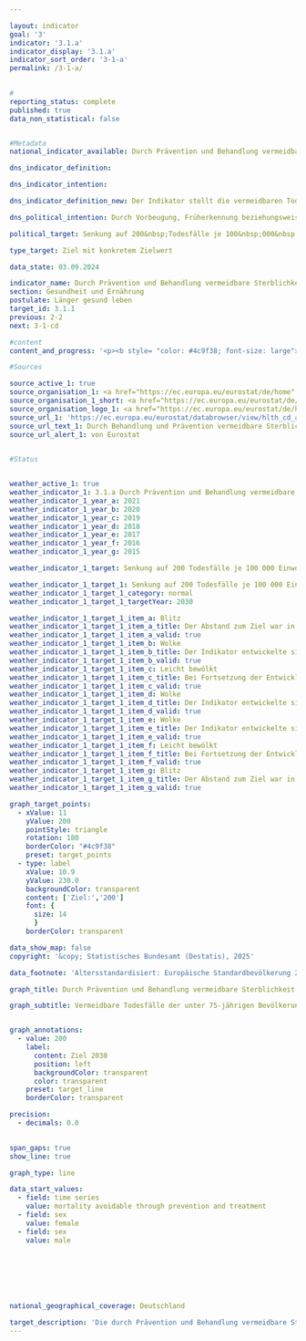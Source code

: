 ```yaml
---

layout: indicator        
goal: '3'        
indicator: '3.1.a'        
indicator_display: '3.1.a'        
indicator_sort_order: '3-1-a'        
permalink: /3-1-a/        
        

#
reporting_status: complete        
published: true        
data_non_statistical: false        


#Metadata        
national_indicator_available: Durch Prävention und Behandlung vermeidbare Sterblichkeit        

dns_indicator_definition:         

dns_indicator_intention:         

dns_indicator_definition_new: Der Indikator stellt die vermeidbaren Todesfälle der weiblichen und männlichen unter 75-jährigen Bevölkerung, bezogen auf 100&nbsp;000&nbsp;Einwohnerinnen und Einwohner der europäischen Standardbevölkerung 2013&nbsp;unter 75&nbsp;Jahren (unter Ausschluss der unter 1-Jährigen) dar. Der Indikator unterscheidet zwischen behandelbarer und prävenierbarer Sterblichkeit, deren Summe die vermeidbare Sterblichkeit ergibt.        

dns_political_intention: Durch Vorbeugung, Früherkennung beziehungsweise eine optimale Behandlung sind Todesfälle vermeidbar. Der Indikator ist damit ein Maß für die Qualität des Gesundheitssystems und das Gesundheitsverhalten der Bevölkerung mit Blick darauf, in welchem Umfang Sterbefälle auftreten, die bei angemessener Prävention bzw. Behandlung in einer bestimmten Altersgruppe grundsätzlich hätten verhindert werden können.        

political_target: Senkung auf 200&nbsp;Todesfälle je 100&nbsp;000&nbsp;Einwohnerinnen und Einwohner bis 2030        

type_target: Ziel mit konkretem Zielwert        

data_state: 03.09.2024        

indicator_name: Durch Prävention und Behandlung vermeidbare Sterblichkeit        
section: Gesundheit und Ernährung        
postulate: Länger gesund leben        
target_id: 3.1.1        
previous: 2-2        
next: 3-1-cd        

#content         
content_and_progress: '<p><b style= "color: #4c9f38; font-size: large">3.1.a Durch Prävention und Behandlung vermeidbare Sterblichkeit</b><br><br><b>Inhalt und Methodik</b><br><br>Der Indikator <i>Durch Prävention und Behandlung vermeidbare Sterblichkeit</i> soll Rückschlüsse auf die Qualität des Gesundheitssystems, insbesondere auf die Effizienz von Präventionsprogrammen und frühzeitigen diagnostischen Maßnahmen ermöglichen. Durch Behandlung vermeidbare Todesfälle sind solche, die durch rechtzeitige und wirksame medizinische Maßnahmen hätten vermieden werden können. Dies umfasst sowohl Sekundärprävention als auch therapeutische Behandlungen nach dem Auftreten von Krankheiten oder Verletzungen, die die Sterblichkeit (Letalität) verringern.<br><br>Die durch Prävention vermeidbare Sterblichkeit betrifft vorwiegend Todesfälle, die durch wirksame Maßnahmen im Bereich der öffentlichen Gesundheit und der Primärprävention hätten vermieden werden können. Hierbei handelt es sich um Maßnahmen, die vor dem Auftreten von Krankheiten oder Verletzungen ergriffen werden, um die Zahl neuer Erkrankungsfälle (Inzidenz) zu reduzieren. Die Identifizierung und Minderung der zugrunde liegenden Risikofaktoren wie ungesunde Ernährung (siehe <i>Adipositasquoten</i> Indikatoren <a href="https://dns-indikatoren.de/3-1-e/">3.1.e</a> und <a href="https://dns-indikatoren.de/3-1-f/">3.1.f</a>), Tabakkonsum (siehe <i>Raucherquoten</i> Indikatoren <a href="https://dns-indikatoren.de/3-1-cd/">3.1.c</a> und <a href="https://dns-indikatoren.de/3-1-cd/">3.1.d</a>), Alkoholkonsum und Bewegungsmangel ist entscheidend, um die Zahl vermeidbarer Todesfälle zu reduzieren und die allgemeine Gesundheitslage der Bevölkerung zu verbessern.<br><br>Die genauen Todesursachen, die gemäß diesen Definitionen als vermeidbar gelten, wurden 2018&nbsp;von der Organisation für wirtschaftliche Zusammenarbeit und Entwicklung (OECD) sowie dem Statistisches Amt der Europäischen Union (Eurostat) in Zusammenarbeit mit einer Expertengruppe festgelegt und 2019&nbsp;überarbeitet. Dazu gehören eine Reihe von Infektionskrankheiten (darunter auch COVID-19), verschiedene Arten bösartiger Neubildungen, endokrine und Stoffwechselerkrankungen sowie bestimmte Erkrankungen des Nervensystems, des Kreislaufsystems, der Atemwege, des Verdauungssystems und des Urogenitalsystems sowie Erkrankungen im Zusammenhang mit Schwangerschaft, Geburt und der perinatalen Periode, eine Reihe von angeborenen Missbildungen, Nebenwirkungen medizinischer und chirurgischer Behandlungen, Verletzungen sowie alkohol- und drogenbedingte Störungen. Einige Todesfälle, wie beispielsweise bei ischämischen Herzerkrankungen, sind sowohl durch Prävention als auch durch Behandlung vermeidbar. Zur Vermeidung von Doppelzählungen werden diese Todesfälle der Kategorie <i>durch Prävention vermeidbare Sterblichkeit</i> zugeordnet, da eine erfolgreiche Prävention die Behandlung überflüssig machen würde.<br><br>Der Indikator berücksichtigt ausschließlich Todesfälle von Personen unter 75&nbsp;Jahren. Um die Vergleichbarkeit zu gewährleisten, bezieht sich der Indikator auf die europäische Standardbevölkerung dieser Altersklasse. Dies dient dazu, Verzerrungen der Ergebnisse durch unterschiedliche Altersstrukturen zwischen Ländern oder durch demographische Veränderungen im Zeitverlauf zu vermeiden. Die Datengrundlage für die Berechnung des Indikators ist die Todesursachenstatistik des Statistischen Bundesamtes, in der alle amtlichen Todesbescheinigungen systematisch erfasst und ausgewertet werden.<br><br><b>Entwicklung</b><br><br>Die vermeidbare Gesamtmortalität ist seit 2011&nbsp;tendenziell rückläufig. Zwischen 2011&nbsp;und 2019&nbsp;sank die durch Prävention und Behandlung vermeidbare Sterblichkeit von 258&nbsp;Todesfällen je 100&nbsp;000&nbsp;Einwohnerinnen und Einwohner auf 231&nbsp;im Jahr 2019&nbsp;(–10,4&nbsp;%). In den folgenden Jahren stieg der Indikator aufgrund der COVID-19-Pandemie an und erreichte 2021&nbsp;wieder den Wert von 2012. Dies spiegelt sich auch in der Verteilung der einzelnen Todesursachen wider. Auf europäischer Ebene waren COVID-19-Infektionen die häufigste Ursache für vermeidbare Todesfälle, gefolgt von ischämischen Herzkrankheiten und Lungenkrebs.<br><br>Bei der getrennten Betrachtung der durch Prävention und der durch Behandlung vermeidbaren Sterblichkeit zeigt sich, dass etwa zwei Drittel der vermeidbaren Todesfälle durch präventive Maßnahmen und ein Drittel durch medizinische Maßnahmen hätten vermieden werden können. Diese Verteilung ist jedoch zum Teil auch auf die zuvor beschriebene Zuordnung bestimmter Todesursachen zurückzuführen, die sowohl durch präventive Maßnahmen vermeidbar als auch behandelbar gewesen wären.<br><br>Die geschlechtsspezifische Analyse des Indikators zeigte einen deutlichen Unterschied zwischen Männern und Frauen. Bei Männern lag die vermeidbare Sterblichkeit bei 336&nbsp;Todesfällen je 100&nbsp;000&nbsp;Einwohner, während sie bei Frauen mit 174&nbsp;vermeidbaren Todesfällen je 100&nbsp;000&nbsp;Einwohnerinnen etwa halb so hoch war. Der Unterschied resultierte überwiegend aus den präventiv vermeidbaren Todesursachen, was darauf hindeutet, dass Männer weniger Vorsorge betreiben und von Präventionsprogrammen schlechter erreicht werden als Frauen. Bei den durch Behandlung vermeidbaren Todesfällen war der Unterschied weniger ausgeprägt.<br><br>Das politisch festgelegte Ziel, die durch Prävention und Behandlung vermeidbare Sterblichkeit bis 2030&nbsp;auf höchstens 200&nbsp;Todesfälle je 100&nbsp;000&nbsp;Einwohnerinnen und Einwohner zu senken, wäre bei Fortsetzung der Entwicklung vor der COVID-19-Pandemie erreichbar gewesen. Der pandemiebedingte Anstieg hat jedoch die generell positive Entwicklung des Indikators beeinträchtigt.<br><br>Im europäischen Vergleich lag Deutschland mit einer vermeidbaren Sterblichkeit von 253&nbsp;Todesfällen je 100&nbsp;000&nbsp;Einwohnerinnen und Einwohner im Jahr 2021&nbsp;im Mittelfeld und deutlich unter dem EU-Durchschnitt von 294&nbsp;Todesfällen. Die niedrigsten Raten fanden sich in Spanien (195&nbsp;Todesfälle je 100&nbsp;000&nbsp;Einwohnerinnen und Einwohner) und Schweden (177&nbsp;Todesfälle je 100&nbsp;000&nbsp;Einwohnerinnen und Einwohner). In vielen osteuropäischen Ländern wie Bulgarien (685&nbsp;Todesfälle je 100&nbsp;000&nbsp;Einwohnerinnen und Einwohner) und Rumänien (695&nbsp;Todesfälle je 100&nbsp;000&nbsp;Einwohnerinnen und Einwohner) waren die Raten deutlich höher.</p>'                

#Sources        

source_active_1: true
source_organisation_1: <a href="https://ec.europa.eu/eurostat/de/home" target="_blank" onclick="return confirm_alert('von Eurostat', 'De')">Statistisches Amt der Europäischen Union</a>
source_organisation_1_short: <a href="https://ec.europa.eu/eurostat/de/home" target="_blank" onclick="return confirm_alert('von Eurostat', 'De')">Statistisches Amt der Europäischen Union</a>
source_organisation_logo_1: <a href="https://ec.europa.eu/eurostat/de/home" target="_blank" onclick="return confirm_alert('von Eurostat', 'De')"><img src="https://dns-indikatoren.de/public/OrgImgDe/eurostat.png" alt="Statistisches Amt der Europäischen Union" title=" Klicken Sie hier um zur Homepage der Organisation Statistisches Amt der Europäischen Union zu gelangen." style="height:60px; width:148px; border:transparent"/></a>
source_url_1: 'https://ec.europa.eu/eurostat/databrowser/view/hlth_cd_apr/default/table?lang=de&category=hlth.hlth_cdeath.hlth_cd_pbt'
source_url_text_1: Durch Behandlung und Prävention vermeidbare Sterblichkeit von Einwohnern - Eurostat-Tabelle [hlth_cd_apr]
source_url_alert_1: von Eurostat
        

#Status        


weather_active_1: true
weather_indicator_1: 3.1.a Durch Prävention und Behandlung vermeidbare Sterblichkeit
weather_indicator_1_year_a: 2021
weather_indicator_1_year_b: 2020
weather_indicator_1_year_c: 2019
weather_indicator_1_year_d: 2018
weather_indicator_1_year_e: 2017
weather_indicator_1_year_f: 2016
weather_indicator_1_year_g: 2015

weather_indicator_1_target: Senkung auf 200 Todesfälle je 100 000 Einwohnerinnen und Einwohner bis 2030

weather_indicator_1_target_1: Senkung auf 200 Todesfälle je 100 000 Einwohnerinnen und Einwohner bis 2030
weather_indicator_1_target_1_category: normal
weather_indicator_1_target_1_targetYear: 2030

weather_indicator_1_target_1_item_a: Blitz
weather_indicator_1_target_1_item_a_title: Der Abstand zum Ziel war in 2021 konstant hoch oder hat sich vergrößert. Der Indikator entwickelte sich also nicht in die gewünschte Richtung.
weather_indicator_1_target_1_item_a_valid: true
weather_indicator_1_target_1_item_b: Wolke
weather_indicator_1_target_1_item_b_title: Der Indikator entwickelte sich in 2020 zwar in die gewünschte Richtung auf das Ziel zu, bei Fortsetzung der Entwicklung wäre das Ziel im Zieljahr aber um mehr als 20 % der Differenz zwischen Zielwert und dem Wert aus 2020 verfehlt worden.
weather_indicator_1_target_1_item_b_valid: true
weather_indicator_1_target_1_item_c: Leicht bewölkt
weather_indicator_1_target_1_item_c_title: Bei Fortsetzung der Entwicklung von 2019 wäre das Ziel um mindestens 5&nbsp;%, aber maximal um 20&nbsp;% der Differenz zwischen Zielwert und dem Wert aus 2019 verfehlt worden.
weather_indicator_1_target_1_item_c_valid: true
weather_indicator_1_target_1_item_d: Wolke
weather_indicator_1_target_1_item_d_title: Der Indikator entwickelte sich in 2018 zwar in die gewünschte Richtung auf das Ziel zu, bei Fortsetzung der Entwicklung wäre das Ziel im Zieljahr aber um mehr als 20 % der Differenz zwischen Zielwert und dem Wert aus 2018 verfehlt worden.
weather_indicator_1_target_1_item_d_valid: true
weather_indicator_1_target_1_item_e: Wolke
weather_indicator_1_target_1_item_e_title: Der Indikator entwickelte sich in 2017 zwar in die gewünschte Richtung auf das Ziel zu, bei Fortsetzung der Entwicklung wäre das Ziel im Zieljahr aber um mehr als 20 % der Differenz zwischen Zielwert und dem Wert aus 2017 verfehlt worden.
weather_indicator_1_target_1_item_e_valid: true
weather_indicator_1_target_1_item_f: Leicht bewölkt
weather_indicator_1_target_1_item_f_title: Bei Fortsetzung der Entwicklung von 2016 wäre das Ziel um mindestens 5&nbsp;%, aber maximal um 20&nbsp;% der Differenz zwischen Zielwert und dem Wert aus 2016 verfehlt worden.
weather_indicator_1_target_1_item_f_valid: true
weather_indicator_1_target_1_item_g: Blitz
weather_indicator_1_target_1_item_g_title: Der Abstand zum Ziel war in 2015 konstant hoch oder hat sich vergrößert. Der Indikator entwickelte sich also nicht in die gewünschte Richtung.
weather_indicator_1_target_1_item_g_valid: true        

graph_target_points:
  - xValue: 11
    yValue: 200
    pointStyle: triangle
    rotation: 180
    borderColor: "#4c9f38"
    preset: target_points
  - type: label
    xValue: 10.9
    yValue: 230.0
    backgroundColor: transparent
    content: ['Ziel:','200']
    font: {
      size: 14
      }
    borderColor: transparent        

data_show_map: false        
copyright: '&copy; Statistisches Bundesamt (Destatis), 2025'        

data_footnote: 'Altersstandardisiert: Europäische Standardbevölkerung 2013.'        

graph_title: Durch Prävention und Behandlung vermeidbare Sterblichkeit        

graph_subtitle: Vermeidbare Todesfälle der unter 75-jährigen Bevölkerung        


graph_annotations:
  - value: 200
    label:
      content: Ziel 2030
      position: left
      backgroundColor: transparent
      color: transparent
    preset: target_line
    borderColor: transparent        

precision: 
  - decimals: 0.0
            

span_gaps: true        
show_line: true        

graph_type: line                

data_start_values: 
  - field: time series
    value: mortality avoidable through prevention and treatment
  - field: sex
    value: female
  - field: sex
    value: male        

        

        

                        

national_geographical_coverage: Deutschland                

target_description: 'Die durch Prävention und Behandlung vermeidbare Sterblichkeit soll bis 2030&nbsp;auf höchstens 200&nbsp;Todesfälle je 100&nbsp;000&nbsp;Einwohnerinnen und Einwohner gesenkt werden.<br><br>• Ausgehend von der Zielformulierung wird der Indikator 3.1.a für das Jahr 2021&nbsp;mit <b>Gewitter</b> bewertet. Im Mittel der letzten sechs Jahre ist der Indikatorwert gestiegen und hat sich somit nicht in die gewünschte Richtung entwickelt.<br><br><a href="https://dns-indikatoren.de/status"><img src="https://sdg-indikatoren.de/public/Wettersymbole/Blitz.png" title="Der Abstand zum Ziel war in 2021&nbsp;konstant hoch oder hat sich vergrößert. Der Indikator entwickelte sich also nicht in die gewünschte Richtung." alt="Wettersymbol Blitz"/></a> <br><small>Datenstand bei Bewertung: 03.09.2024</small>'        
---
```


